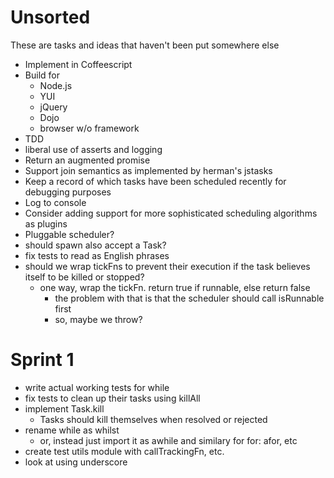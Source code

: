 Unsorted
========
These are tasks and ideas that haven't been put somewhere else

* Implement in Coffeescript
* Build for
  * Node.js
  * YUI
  * jQuery
  * Dojo
  * browser w/o framework
* TDD
* liberal use of asserts and logging
* Return an augmented promise
* Support join semantics as implemented by herman's jstasks
* Keep a record of which tasks have been scheduled recently for debugging purposes
* Log to console
* Consider adding support for more sophisticated scheduling algorithms as plugins
* Pluggable scheduler?
* should spawn also accept a Task?
* fix tests to read as English phrases
* should we wrap tickFns to prevent their execution if the task believes itself to be killed or stopped?
  * one way, wrap the tickFn.  return true if runnable, else return false
    * the problem with that is that the scheduler should call isRunnable first
    * so, maybe we throw?

Sprint 1
========
* write actual working tests for while
* fix tests to clean up their tasks using killAll
* implement Task.kill
  * Tasks should kill themselves when resolved or rejected
* rename while as whilst
  * or, instead just import it as awhile and similary for for: afor, etc
* create test utils module with callTrackingFn, etc.
* look at using underscore

